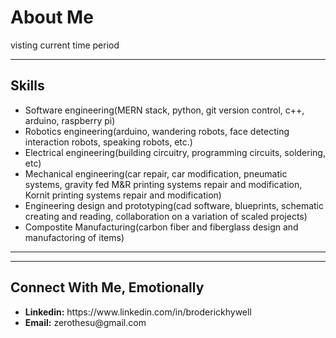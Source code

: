 <h1>About Me</h1>
<span>visting current time period</span>

<hr/>
<h2>Skills</h2>
<ul>
    <li>Software engineering(MERN stack, python, git version control, c++, arduino, raspberry pi)</li>
    <li>Robotics engineering(arduino, wandering robots, face detecting interaction robots, speaking robots, etc.)</li>
    <li>Electrical engineering(building circuitry, programming circuits, soldering, etc)</li>
    <li>Mechanical engineering(car repair, car modification, pneumatic systems, gravity fed M&R printing systems repair and modification, Kornit printing systems repair and modification)</li>
    <li>Engineering design and prototyping(cad software, blueprints, schematic creating and reading, collaboration on a variation of scaled projects)</li>
    <li>Compostite Manufacturing(carbon fiber and fiberglass design and manufactoring of items)</li>
</ul>

<hr/>

<hr/>
<h2>Connect With Me, Emotionally</h2>
<ul>
    <li><b>Linkedin:</b> https://www.linkedin.com/in/broderickhywell</li>
    <li><b>Email:</b> zerothesu@gmail.com</li>
</ul>
